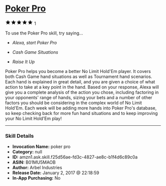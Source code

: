 # [Poker Pro](http://alexa.amazon.com/#skills/amzn1.ask.skill.f25d56ae-fd3c-4827-ae8c-b1f4d6c89c0a)
![5 stars](../../images/ic_star_black_18dp_1x.png)![5 stars](../../images/ic_star_black_18dp_1x.png)![5 stars](../../images/ic_star_black_18dp_1x.png)![5 stars](../../images/ic_star_black_18dp_1x.png)![5 stars](../../images/ic_star_black_18dp_1x.png) 1

To use the Poker Pro skill, try saying...

* *Alexa, start Poker Pro*

* *Cash Game Situations*

* *Raise It Up*

Poker Pro helps you become a better No Limit Hold'Em player. It covers both Cash Game hand situations as well as Tournament hand scenarios. Each hand is explained in great detail, and you are given a choice of what action to take at a key point in the hand. Based on your response, Alexa will give you a complete analysis of the action you chose, including factoring in your opponents' range of hands, sizing your bets and a number of other factors you should be considering in the complex world of No Limit Hold'Em. Each week will be adding more hands into Poker Pro's database, so keep checking back for more fun hand situations and to keep improving your No Limit Hold'Em play!

***

### Skill Details

* **Invocation Name:** poker pro
* **Category:** null
* **ID:** amzn1.ask.skill.f25d56ae-fd3c-4827-ae8c-b1f4d6c89c0a
* **ASIN:** B01MU5MAOB
* **Author:** Arbel Industries
* **Release Date:** January 2, 2017 @ 22:18:59
* **In-App Purchasing:** No
